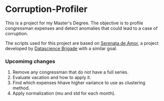 # Corruption-Profiler
This is a project for my Master's Degree. The objective is to profile congressman expenses and detect anomalies that could lead to a case of corruption.

The scripts used for this project are based on [Serenata de Amor](https://github.com/datasciencebr/serenata-de-amor), a project developed by [Datascience Brigade](https://datasciencebr.com/) with a similar goal.

### Upcomimg changes

1. Remove any congressman that do not have a full series.
  1. Evaluate vacation and how to apply it.
1. Find which expenses hhave higher variance to use as clustering method.
1. Apply normalization (mu and std for each month).